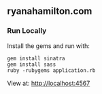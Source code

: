## ryanahamilton.com

### Run Locally
Install the gems and run with:

    gem install sinatra
    gem install sass
    ruby -rubygems application.rb

View at: [http://localhost:4567](http://localhost:4567)